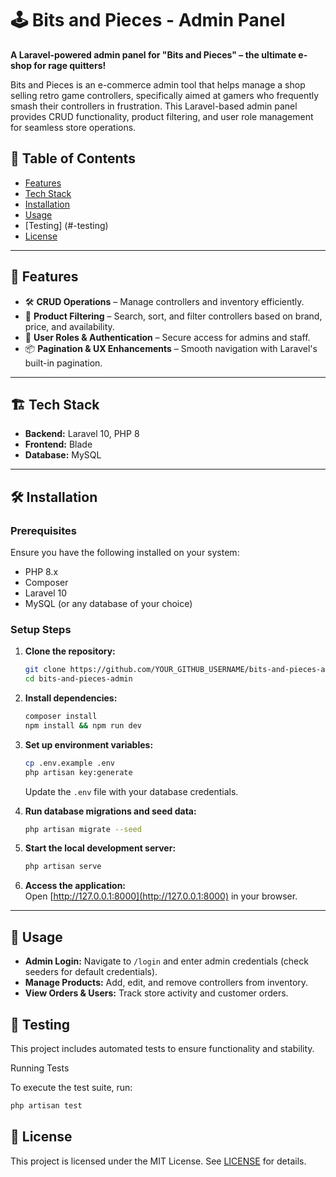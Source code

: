 # 🕹️ Bits and Pieces - Admin Panel

**A Laravel-powered admin panel for "Bits and Pieces" – the ultimate e-shop for rage quitters!**  

Bits and Pieces is an e-commerce admin tool that helps manage a shop selling retro game controllers, specifically aimed at gamers who frequently smash their controllers in frustration. This Laravel-based admin panel provides CRUD functionality, product filtering, and user role management for seamless store operations.

## 📜 Table of Contents
- [Features](#-features)
- [Tech Stack](#-tech-stack)
- [Installation](#-installation)
- [Usage](#-usage)
- [Testing] (#-testing)
- [License](#-license)

---

## 🚀 Features
- 🛠 **CRUD Operations** – Manage controllers and inventory efficiently.  
- 🎯 **Product Filtering** – Search, sort, and filter controllers based on brand, price, and availability.  
- 👥 **User Roles & Authentication** – Secure access for admins and staff.  
- 📦 **Pagination & UX Enhancements** – Smooth navigation with Laravel's built-in pagination.  

---

## 🏗️ Tech Stack
- **Backend:** Laravel 10, PHP 8  
- **Frontend:** Blade 
- **Database:** MySQL  

---

## 🛠 Installation
### Prerequisites
Ensure you have the following installed on your system:
- PHP 8.x
- Composer
- Laravel 10
- MySQL (or any database of your choice)

### Setup Steps
1. **Clone the repository:**
   ```sh
   git clone https://github.com/YOUR_GITHUB_USERNAME/bits-and-pieces-admin.git
   cd bits-and-pieces-admin
   ```

2. **Install dependencies:**
   ```sh
   composer install
   npm install && npm run dev
   ```

3. **Set up environment variables:**
   ```sh
   cp .env.example .env
   php artisan key:generate
   ```
   Update the `.env` file with your database credentials.

4. **Run database migrations and seed data:**
   ```sh
   php artisan migrate --seed
   ```

5. **Start the local development server:**
   ```sh
   php artisan serve
   ```

6. **Access the application:**  
   Open [http://127.0.0.1:8000](http://127.0.0.1:8000) in your browser.

---

## 📖 Usage
- **Admin Login:** Navigate to `/login` and enter admin credentials (check seeders for default credentials).  
- **Manage Products:** Add, edit, and remove controllers from inventory.  
- **View Orders & Users:** Track store activity and customer orders.  

## 🧪 Testing

This project includes automated tests to ensure functionality and stability.

Running Tests

To execute the test suite, run:
```sh
php artisan test
```

## 📜 License
This project is licensed under the MIT License. See [LICENSE](LICENSE) for details.
